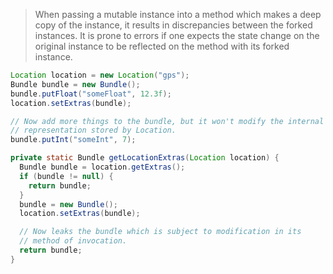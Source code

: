 > When passing a mutable instance into a method which makes a deep copy of the
> instance, it results in discrepancies between the forked instances. It is
> prone to errors if one expects the state change on the original instance to be
> reflected on the method with its forked instance.

```java
Location location = new Location("gps");
Bundle bundle = new Bundle();
bundle.putFloat("someFloat", 12.3f);
location.setExtras(bundle);

// Now add more things to the bundle, but it won't modify the internal
// representation stored by Location.
bundle.putInt("someInt", 7);
```

```java
private static Bundle getLocationExtras(Location location) {
  Bundle bundle = location.getExtras();
  if (bundle != null) {
    return bundle;
  }
  bundle = new Bundle();
  location.setExtras(bundle);

  // Now leaks the bundle which is subject to modification in its
  // method of invocation.
  return bundle;
}
```
